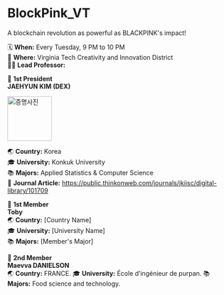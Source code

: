 # BlockPink_VT
A blockchain revolution as powerful as BLACKPINK's impact!

🗓️ **When:** Every Tuesday, 9 PM to 10 PM  
📍 **Where:** Virginia Tech Creativity and Innovation District  
👨‍🏫 **Lead Professor:**

🚀 **1st President**  
**JAEHYUN KIM (DEX)**  

<img src="https://github.com/user-attachments/assets/ac59959f-228c-4370-9793-283db9cc3b45" alt="증명사진" width="100px" height="auto" />




🌏 **Country:** Korea  
🎓 **University:** Konkuk University  
📚 **Majors:** Applied Statistics & Computer Science  
📄 **Journal Article:** https://public.thinkonweb.com/journals/jkiisc/digital-library/101709



💫 **1st Member**  
**Toby**  
🌏 **Country:** [Country Name]  
🎓 **University:** [University Name]  
📚 **Majors:** [Member's Major]  



💫 **2nd Member**  
**Maevva DANIELSON**  
🌏 **Country:** FRANCE.
🎓 **University:** École d’ingénieur de purpan.
📚 **Majors:** Food science and technology.
